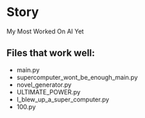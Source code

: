 # Story
My Most Worked On AI Yet

## Files that work well:
- main.py
- supercomputer_wont_be_enough_main.py
- novel_generator.py
- ULTIMATE_POWER.py
- I_blew_up_a_super_computer.py
- 100.py
